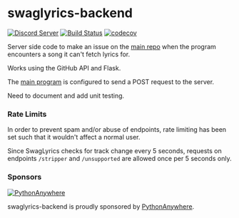 # swaglyrics-backend

[![Discord Server](https://badgen.net/badge/discord/join%20chat/7289DA?icon=discord)](https://discord.gg/DSUZGK4)
[![Build Status](https://travis-ci.com/SwagLyrics/swaglyrics-backend.svg?branch=master)](https://travis-ci.com/SwagLyrics/swaglyrics-backend)
[![codecov](https://codecov.io/gh/SwagLyrics/swaglyrics-backend/branch/master/graph/badge.svg)](https://codecov.io/gh/SwagLyrics/swaglyrics-backend)

Server side code to make an issue on the [main repo](https://github.com/SwagLyrics/SwagLyrics-For-Spotify) when the 
program encounters a song it can't fetch lyrics for. 

Works using the GitHub API and Flask.

The [main program](https://github.com/SwagLyrics/SwagLyrics-For-Spotify/blob/fbe9428e3458e6cce1396133b84c229ccd974a9e/swaglyrics/cli.py#L57) is configured to send a POST request to the server.

Need to document and add unit testing.

### Rate Limits
In order to prevent spam and/or abuse of endpoints, rate limiting has been set such that it wouldn't affect a normal 
user.

Since SwagLyrics checks for track change every 5 seconds, requests on endpoints `/stripper` and `/unsupported` are 
allowed once per 5 seconds only.

### Sponsors
[![PythonAnywhere](https://www.pythonanywhere.com/static/anywhere/images/PA-logo-small.png)](https://www.pythonanywhere.com/)

swaglyrics-backend is proudly sponsored by [PythonAnywhere](https://www.pythonanywhere.com/).
